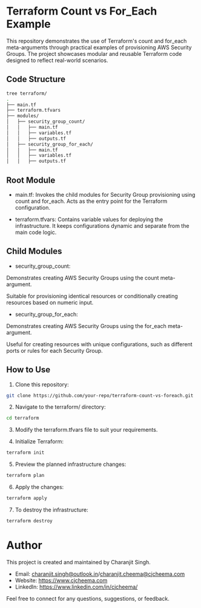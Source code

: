 # Terraform Count vs For_Each Example

This repository demonstrates the use of Terraform's count and for_each meta-arguments through practical examples of provisioning AWS Security Groups. The project showcases modular and reusable Terraform code designed to reflect real-world scenarios.

## Code Structure

```bash
tree terraform/
.
├── main.tf
├── terraform.tfvars
├── modules/
│   ├── security_group_count/
│   │   ├── main.tf
│   │   ├── variables.tf
│   │   ├── outputs.tf
│   ├── security_group_for_each/
│   │   ├── main.tf
│   │   ├── variables.tf
│   │   ├── outputs.tf
```

## Root Module

* main.tf: Invokes the child modules for Security Group provisioning using count and for_each. Acts as the entry point for the Terraform configuration.

* terraform.tfvars: Contains variable values for deploying the infrastructure. It keeps configurations dynamic and separate from the main code logic.

## Child Modules

* security_group_count:

Demonstrates creating AWS Security Groups using the count meta-argument.

Suitable for provisioning identical resources or conditionally creating resources based on numeric input.

* security_group_for_each:

Demonstrates creating AWS Security Groups using the for_each meta-argument.

Useful for creating resources with unique configurations, such as different ports or rules for each Security Group.

## How to Use

1. Clone this repository:

```bash 
git clone https://github.com/your-repo/terraform-count-vs-foreach.git
```

2. Navigate to the terraform/ directory:

```bash
cd terraform
```

3. Modify the terraform.tfvars file to suit your requirements.

4. Initialize Terraform:

```bash
terraform init
```

5. Preview the planned infrastructure changes:

```bash
terraform plan
```

6. Apply the changes:

```bash
terraform apply
```

7. To destroy the infrastructure:

```bash
terraform destroy
```

# Author

This project is created and maintained by Charanjit Singh.

* Email: charanjit.singh@outlook.in/charanjit.cheema@cjcheema.com
* Website: https://www.cjcheema.com
* LinkedIn: https://www.linkedin.com/in/cjcheema/

Feel free to connect for any questions, suggestions, or feedback.